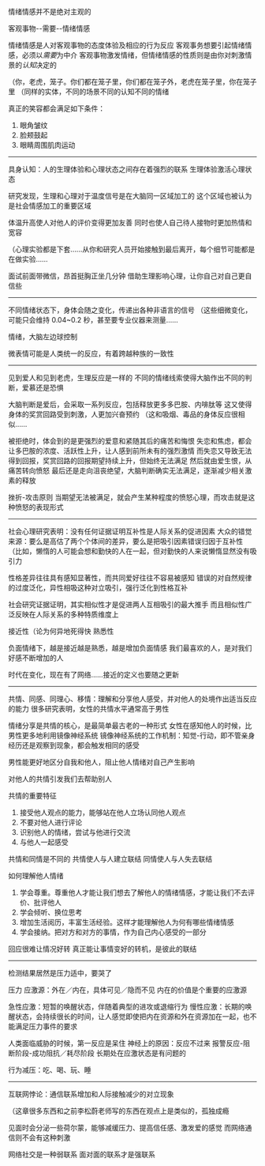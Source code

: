 情绪情感并不是绝对主观的

客观事物--需要--情绪情感

情绪情感是人对客观事物的态度体验及相应的行为反应
客观事务想要引起情绪情感，必须以*需要*为中介
客观事物激发情绪，但情绪情感的性质则是由你对刺激情景的*认知*决定的

（你，老虎，笼子。你们都在笼子里，你们都在笼子外，老虎在笼子里，你在笼子里
（同样的实体，不同的场景不同的认知不同的情绪

真正的笑容都会满足如下条件：
1. 眼角皱纹
2. 脸颊鼓起
3. 眼睛周围肌肉运动

---

具身认知：人的生理体验和心理状态之间存在着强烈的联系
生理体验激活心理状态

研究发现，生理和心理对于温度信号是在大脑同一区域加工的
这个区域也被认为是社会情感加工的重要区域

体温升高使人对他人的评价变得更加友善
同时也使人自己待人接物时更加热情和宽容

（心理实验都是下套……从你和研究人员开始接触到最后离开，每个细节可能都是在做实验……

面试前面带微信，昂首挺胸正坐几分钟
借助生理影响心理，让你自己对自己更自信些

---

不同情绪状态下，身体会随之变化，传递出各种非语言的信号
（这些细微变化，可能只会维持 0.04~0.2 秒，甚至要专业仪器来测量……

情绪，大脑左边球控制

微表情可能是人类统一的反应，有着跨越种族的一致性

---

见到爱人和见到老虎，生理反应是一样的
不同的情绪线索使得大脑作出不同的判断，爱慕还是恐惧

大脑判断是爱后，会采取一系列反应，包括释放更多多巴胺、内啡肽等
这又使得身体的奖赏回路受到刺激，人更加兴奋预约
（这和吸烟、毒品的身体反应很相似……

被拒绝时，体会到的是更强烈的爱意和紧随其后的痛苦和悔恨
失恋和焦虑，都会让多巴胺的浓度、活跃性上升，让人感到前所未有的强烈激情
而失恋又导致无法得到回报，奖赏回路的回报期望持续上升，但始终无法满足
然后就由爱生恨，从痛苦转向愤怒
最后还是走向沮丧绝望，大脑判断确实无法满足，逐渐减少相关激素的释放

挫折-攻击原则
当期望无法被满足，就会产生某种程度的愤怒心理，而攻击就是这种愤怒的表现形式

---

社会心理研究表明：没有任何证据证明互补性是人际关系的促进因素
大众的错觉来源：要么是高估了两个个体间的差异，要么是把吸引因素错误归因于互补性
（比如，懒惰的人可能会想和勤快的人在一起，但对勤快的人来说懒惰显然没有吸引力

性格差异往往具有感知显著性，而共同爱好往往不容易被感知
错误的对自然规律的过度泛化，异性相吸这种对立吸引，强行泛化到性格互补

社会研究证据证明，其实相似性才是促进两人互相吸引的最大推手
而且相似性广泛反映在人际关系的多种特质维度上

接近性（论为何异地死得快
熟悉性

负面情绪下，越是接近越是熟悉，越是增加负面情感
我们最喜欢的人，是对我们好感不断增加的人

时代在变化，现在有了网络……接近的定义也要随之更新

---

共情、同感、同理心、移情：理解和分享他人感受，并对他人的处境作出适当反应的能力
很多研究表明，女性的共情水平通常高于男性

情绪分享是共情的核心，是最简单最古老的一种形式
女性在感知他人的时候，比男性更多地利用镜像神经系统
镜像神经系统的工作机制：知觉-行动，即不管亲身经历还是观察到现象，都会触发相同的感受

男性能更好地区分自我和他人，阻止他人情绪对自己产生影响

对他人的共情引发我们去帮助别人

共情的重要特征
1. 接受他人观点的能力，能够站在他人立场认同他人观点
2. 不要对他人进行评论
3. 识别他人的情绪，尝试与他进行交流
4. 与他人一起感受

共情和同情是不同的
共情使人与人建立联结
同情使人与人失去联结

如何理解他人情绪
1. 学会尊重。尊重他人才能让我们想去了解他人的情绪情感，才能让我们不去评价、批评他人
2. 学会倾听、换位思考
3. 增加生活阅历，丰富生活经验。这样才能理解他人为何有哪些情绪情感
4. 学会接纳。把对方和对方的事情，作为自己内心感受的一部分

回应很难让情况好转
真正能让事情变好的转机，是彼此的联结

---

检测结果居然是压力适中，要哭了

压力
应激源：外在／内在，具体可见／隐而不见
内在的价值是个重要的应激源

急性应激：短暂的唤醒状态，伴随着典型的进攻或退缩行为
慢性应激：长期的唤醒状态，会持续很长的时间，让人感觉即使把内在资源和外在资源加在一起，也不能满足压力事件的要求

人类面临威胁的时候，第一反应是呆住
神经上的原因：反应不过来
报警反应-阻断阶段-成功阻抗／耗尽阶段
长期处在应激状态是有问题的

行为减压：吃、喝、玩、睡

---

互联网悖论：通信联系增加和人际接触减少的对立现象

（这章很多东西和之前李松蔚老师写的东西在观点上是类似的，孤独成瘾

见面时会分泌一些荷尔蒙，能够减缓压力、提高信任感、激发爱的感觉
而网络通信则不会有这种刺激

网络社交是一种弱联系
面对面的联系才是强联系
